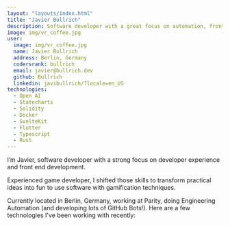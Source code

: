 ```yaml
---
layout: "layouts/index.html"
title: "Javier Bullrich"
description: Software developer with a great focus on automation, front end and developer’s experience.
image: img/vr_coffee.jpg
user:
  image: img/vr_coffee.jpg
  name: Javier Bullrich
  address: Berlin, Germany
  codersrank: bullrich
  email: javier@bullrich.dev
  github: Bullrich
  linkedin: javibullrich/?locale=en_US
technologies:
  - Open AI
  - Statecharts
  - Solidity
  - Docker
  - SvelteKit
  - Flutter
  - Typescript
  - Rust
---
```


<p>I’m Javier, software developer with a strong focus on developer experience and front end development.</p>

<p>Experienced game developer, I shifted those skills to transform practical ideas into fun to use software with gamification techniques.</p>

<p>Currently located in Berlin, Germany, working at Parity, doing Engineering Automation (and developing lots of GitHub Bots!). Here are a few technologies I've been working with recently:</p>
